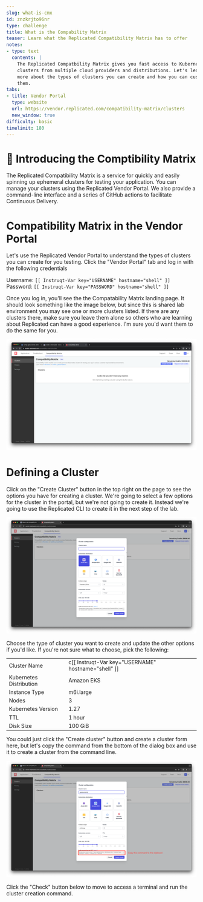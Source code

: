 ```yaml
---
slug: what-is-cmx
id: znzkrjto96nr
type: challenge
title: What is the Compability Matrix
teaser: Learn what the Replicated Compatibility Matrix has to offer
notes:
- type: text
  contents: |
    The Replicated Compatbility Matrix gives you fast access to Kubernetes
    clusters from multiple cloud providers and distributions. Let's learn a bit
    more about the types of clusters you can create and how you can customize
    them.
tabs:
- title: Vendor Portal
  type: website
  url: https://vendor.replicated.com/compatibility-matrix/clusters
  new_window: true
difficulty: basic
timelimit: 180
---
```



👋 Introducing the Comptibility Matrix
======================================

The Replicated Compatibility Matrix is a service for quickly and easily
spinning up ephemeral clusters for testing your application. You can manage
your clusters using the Replicated Vendor Portal. We also provide a command-line
interface and a series of GitHub actions to facilitate Continuous Delivery.

Compatibility Matrix in the Vendor Portal
=========================================

Let's use the Replicated Vendor Portal to understand the types of clusters
you can create for you testing. Click the "Vendor Portal" tab and log in with
the following credentials

Username: `[[ Instruqt-Var key="USERNAME" hostname="shell" ]]`<br/>
Password: `[[ Instruqt-Var key="PASSWORD" hostname="shell" ]]`

Once you log in, you'll see the the Compatability Matrix landing page. It
should look something like the image below, but since this is shared lab
environment you may see one or more clusters listed. If there are any clusters
there, make sure you leave them alone so others who are learning about
Replicated can have a good experience. I'm sure you'd want them to do the same
for you.

![Compatibility Matrix Landing Page](../assets/empty-cluster-list.png)

Defining a Cluster
==================

Click on the "Create Cluster" button in the top right on the page to see the
options you have for creating a cluster. We're going to select a few options for
the cluster in the portal, but we're not going to create it. Instead we're going
to use the Replicated CLI to create it in the next step of the lab.

![Cluster Creation Options](../assets/cluster-creation-options.png)

Choose the type of cluster you want to create and update the other options if
you'd like. If you're not sure what to choose, pick the following:

<table>
<tbody>
<tr><td>Cluster Name</td><td>c[[ Instruqt-Var key="USERNAME" hostname="shell" ]]</td></tr>
<tr><td>Kubernetes Distribution</td><td>Amazon EKS</td></tr>
<tr><td>Instance Type</td><td>m6i.large</td></tr>
<tr><td>Nodes</td><td>3</td> </tr>
<tr><td>Kubernetes Version</td><td>1.27</td></tr>
<tr><td>TTL</td><td>1 hour</td></tr>
<tr><td>Disk Size</td><td>100 GiB</td></tr>
</tbody>
</table>

You could just click the "Create cluster" button and create a cluster form
here, but let's copy the command from the bottom of the dialog box and use it
to create a cluster from the command line.

![Defining a cluster and copying the CLI command](../assets/defining-a-cluster.png)

Click the "Check" button below to move to access a terminal and run the cluster
creation command.
